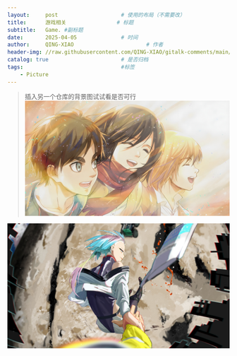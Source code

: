 ```yaml
---
layout:     post   				    # 使用的布局（不需要改）
title:      游戏相关 				# 标题 
subtitle:   Game. #副标题
date:       2025-04-05 				# 时间
author:     QING-XIAO						# 作者
header-img: //raw.githubusercontent.com/QING-XIAO/gitalk-comments/main/img/img1.jpg	#这篇文章标题背景图片
catalog: true 						# 是否归档
tags:								#标签
    - Picture
---
```


> 插入另一个仓库的背景图试试看是否可行
![img7](https://raw.githubusercontent.com/QING-XIAO/gitalk-comments/main/img/img7.jpg "img7")

![img6](https://raw.githubusercontent.com/QING-XIAO/gitalk-comments/main/img/img6.jpg "img6")




